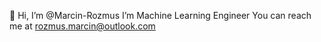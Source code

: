 👋 Hi, I’m @Marcin-Rozmus
I’m Machine Learning Engineer
You can reach me at rozmus.marcin@outlook.com
